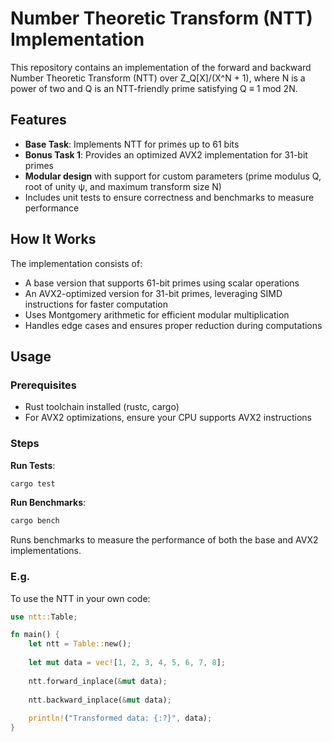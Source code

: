 # Number Theoretic Transform (NTT) Implementation

This repository contains an implementation of the forward and backward Number Theoretic Transform (NTT) over Z_Q[X]/(X^N + 1), where N is a power of two and Q is an NTT-friendly prime satisfying Q ≡ 1 mod 2N. 

## Features

- **Base Task**: Implements NTT for primes up to 61 bits
- **Bonus Task 1**: Provides an optimized AVX2 implementation for 31-bit primes
- **Modular design** with support for custom parameters (prime modulus Q, root of unity ψ, and maximum transform size N)
- Includes unit tests to ensure correctness and benchmarks to measure performance

## How It Works

The implementation consists of:

- A base version that supports 61-bit primes using scalar operations
- An AVX2-optimized version for 31-bit primes, leveraging SIMD instructions for faster computation
- Uses Montgomery arithmetic for efficient modular multiplication
- Handles edge cases and ensures proper reduction during computations

## Usage

### Prerequisites

- Rust toolchain installed (rustc, cargo)
- For AVX2 optimizations, ensure your CPU supports AVX2 instructions

### Steps

**Run Tests**:
```bash
cargo test
```

**Run Benchmarks**:
```bash
cargo bench
```
Runs benchmarks to measure the performance of both the base and AVX2 implementations.

### E.g.

To use the NTT in your own code:

```rust
use ntt::Table;

fn main() {
    let ntt = Table::new();
    
    let mut data = vec![1, 2, 3, 4, 5, 6, 7, 8];
    
    ntt.forward_inplace(&mut data);
    
    ntt.backward_inplace(&mut data);
    
    println!("Transformed data: {:?}", data);
}
```
